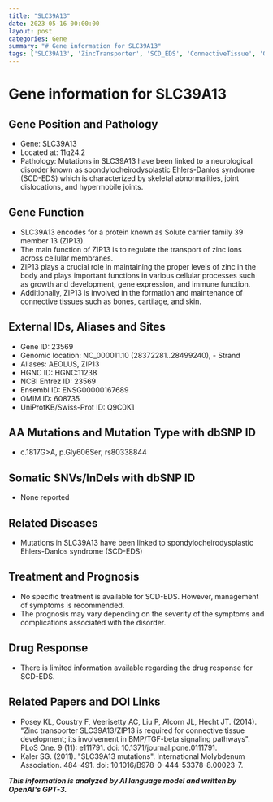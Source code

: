 ```yaml
---
title: "SLC39A13"
date: 2023-05-16 00:00:00
layout: post
categories: Gene
summary: "# Gene information for SLC39A13"
tags: ['SLC39A13', 'ZincTransporter', 'SCD_EDS', 'ConnectiveTissue', 'GeneFunction', 'Mutation', 'Treatment', 'Prognosis']
---
```


# Gene information for SLC39A13

## Gene Position and Pathology
- Gene: SLC39A13
- Located at: 11q24.2
- Pathology: Mutations in SLC39A13 have been linked to a neurological disorder known as spondylocheirodysplastic Ehlers-Danlos syndrome (SCD-EDS) which is characterized by skeletal abnormalities, joint dislocations, and hypermobile joints.

## Gene Function
- SLC39A13 encodes for a protein known as Solute carrier family 39 member 13 (ZIP13).
- The main function of ZIP13 is to regulate the transport of zinc ions across cellular membranes.
- ZIP13 plays a crucial role in maintaining the proper levels of zinc in the body and plays important functions in various cellular processes such as growth and development, gene expression, and immune function.
- Additionally, ZIP13 is involved in the formation and maintenance of connective tissues such as bones, cartilage, and skin.

## External IDs, Aliases and Sites
- Gene ID: 23569
- Genomic location: NC_000011.10 (28372281..28499240), - Strand
- Aliases: AEOLUS, ZIP13
- HGNC ID: HGNC:11238
- NCBI Entrez ID: 23569
- Ensembl ID: ENSG00000167689
- OMIM ID: 608735
- UniProtKB/Swiss-Prot ID: Q9C0K1

## AA Mutations and Mutation Type with dbSNP ID
- c.1817G>A, p.Gly606Ser, rs80338844

## Somatic SNVs/InDels with dbSNP ID
- None reported

## Related Diseases
- Mutations in SLC39A13 have been linked to spondylocheirodysplastic Ehlers-Danlos syndrome (SCD-EDS)

## Treatment and Prognosis
- No specific treatment is available for SCD-EDS. However, management of symptoms is recommended.
- The prognosis may vary depending on the severity of the symptoms and complications associated with the disorder.

## Drug Response
- There is limited information available regarding the drug response for SCD-EDS.

## Related Papers and DOI Links
- Posey KL, Coustry F, Veerisetty AC, Liu P, Alcorn JL, Hecht JT. (2014). "Zinc transporter SLC39A13/ZIP13 is required for connective tissue development; its involvement in BMP/TGF-beta signaling pathways". PLoS One. 9 (11): e111791. doi: 10.1371/journal.pone.0111791.
- Kaler SG. (2011). "SLC39A13 mutations". International Molybdenum Association. 484-491. doi: 10.1016/B978-0-444-53378-8.00023-7.

**_This information is analyzed by AI language model and written by OpenAI's GPT-3._**